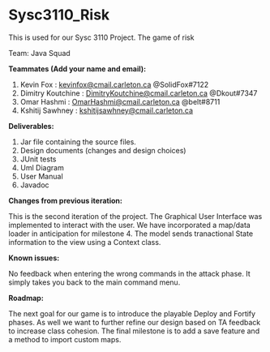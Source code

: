 # Sysc3110_Risk
This is used for our Sysc 3110 Project. The game of risk

Team: Java Squad


__Teammates (Add your name and email):__
1. Kevin Fox : kevinfox@cmail.carleton.ca @SolidFox#7122
2. Dimitry Koutchine : DimitryKoutchine@cmail.carleton.ca @Dkout#7347
3. Omar Hashmi : OmarHashmi@cmail.carleton.ca @belt#8711
4. Kshitij Sawhney : kshitijsawhney@cmail.carleton.ca

__Deliverables:__
1. Jar file containing the source files.
2. Design documents (changes and design choices)
3. JUnit tests
4. Uml Diagram 
5. User Manual
6. Javadoc 

__Changes from previous iteration:__

This is the second iteration of the project. The Graphical User Interface was implemented to interact with the user.
We have incorporated a map/data loader in anticipation for milestone 4. 
The model sends tranactional State information to the view using a Context class.

__Known issues:__

No feedback when entering the wrong commands in the attack phase. It simply takes you back to the main command menu.

__Roadmap:__

The next goal for our game is to introduce the playable Deploy and Fortify phases.
As well we want to further refine our design based on TA feedback to increase class cohesion.
The final milestone is to add a save feature and a method to import custom maps.


